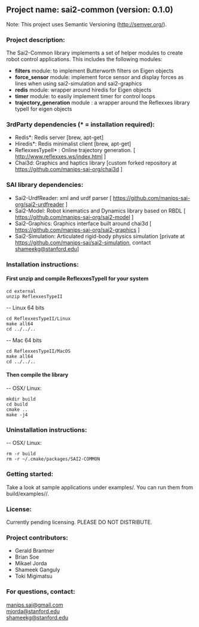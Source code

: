 ## Project name: sai2-common (version: 0.1.0)
Note: This project uses Semantic Versioning (http://semver.org/).

### Project description:
The Sai2-Common library implements a set of helper modules to create robot control applications. This includes the following modules:

* __filters__ module: to implement Butterworth filters on Eigen objects
* __force_sensor__ module: implement force sensor and display forces as lines when using sai2-simulation and sai2-graphics
* __redis__ module: wrapper around hiredis for Eigen objects
* __timer__ module: to easily implement timer for control loops
* __trajectory_generation__ module : a wrapper around the Reflexxes library typeII for eigen objects

### 3rdParty dependencies (* = installation required):

* Redis*: Redis server [brew, apt-get]
* Hiredis*: Redis minimalist client [brew, apt-get]
* ReflexxesTypeII* : Online trajectory generation. [ http://www.reflexxes.ws/index.html ]
* Chai3d: Graphics and haptics library [custom forked repository at https://github.com/manips-sai-org/chai3d ]

### SAI library dependencies:
* Sai2-UrdfReader: xml and urdf parser [ https://github.com/manips-sai-org/sai2-urdfreader ]
* Sai2-Model: Robot kinematics and Dynamics library based on RBDL [ https://github.com/manips-sai-org/sai2-model ]
* Sai2-Graphics: Graphics interface built around chai3d [ https://github.com/manips-sai-org/sai2-graphics ]
* Sai2-Simulation: Articulated rigid-body physics simulation [private at https://github.com/manips-sai/sai2-simulation, contact shameekg@stanford.edu]

### Installation instructions:

#### First unzip and compile ReflexxesTypeII for your system
```
cd external
unzip ReflexxesTypeII
```

-- Linux 64 bits
```
cd ReflexxesTypeII/Linux
make all64
cd ../../..
```

-- Mac 64 bits
```
cd ReflexxesTypeII/MacOS
make all64
cd ../../..
```

#### Then compile the library
-- OSX/ Linux:

```
mkdir build
cd build
cmake ..
make -j4
```

### Uninstallation instructions: 
-- OSX/ Linux:
```
rm -r build
rm -r ~/.cmake/packages/SAI2-COMMON
```

### Getting started:
Take a look at sample applications under examples/.
You can run them from build/examples/<x-example>/.

### License:
Currently pending licensing. PLEASE DO NOT DISTRIBUTE.

### Project contributors:
* Gerald Brantner
* Brian Soe
* Mikael Jorda
* Shameek Ganguly
* Toki Migimatsu

### For questions, contact:
manips.sai@gmail.com  
mjorda@stanford.edu  
shameekg@stanford.edu
